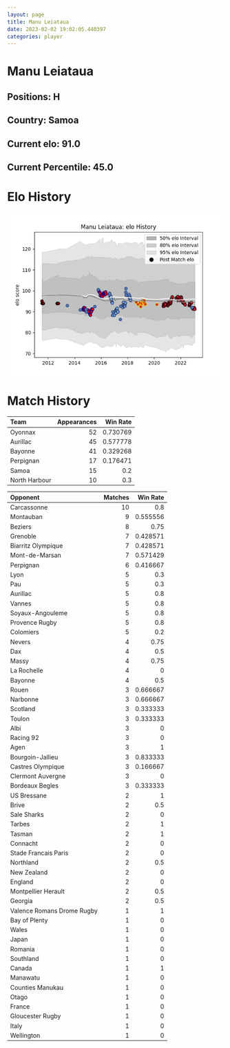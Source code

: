 ```yaml
---  
layout: page  
title: Manu Leiataua  
date: 2023-02-02 19:02:05.440397  
categories: player  
---
```

# Manu Leiataua

## Positions: H

## Country: Samoa

## Current elo: 91.0

## Current Percentile: 45.0

# Elo History


![elo history](history_ManuLeiataua.png)
# Match History


| Team          |   Appearances |   Win Rate |
|:--------------|--------------:|-----------:|
| Oyonnax       |            52 |   0.730769 |
| Aurillac      |            45 |   0.577778 |
| Bayonne       |            41 |   0.329268 |
| Perpignan     |            17 |   0.176471 |
| Samoa         |            15 |   0.2      |
| North Harbour |            10 |   0.3      |

| Opponent                   |   Matches |   Win Rate |
|:---------------------------|----------:|-----------:|
| Carcassonne                |        10 |   0.8      |
| Montauban                  |         9 |   0.555556 |
| Beziers                    |         8 |   0.75     |
| Grenoble                   |         7 |   0.428571 |
| Biarritz Olympique         |         7 |   0.428571 |
| Mont-de-Marsan             |         7 |   0.571429 |
| Perpignan                  |         6 |   0.416667 |
| Lyon                       |         5 |   0.3      |
| Pau                        |         5 |   0.3      |
| Aurillac                   |         5 |   0.8      |
| Vannes                     |         5 |   0.8      |
| Soyaux-Angouleme           |         5 |   0.8      |
| Provence Rugby             |         5 |   0.8      |
| Colomiers                  |         5 |   0.2      |
| Nevers                     |         4 |   0.75     |
| Dax                        |         4 |   0.5      |
| Massy                      |         4 |   0.75     |
| La Rochelle                |         4 |   0        |
| Bayonne                    |         4 |   0.5      |
| Rouen                      |         3 |   0.666667 |
| Narbonne                   |         3 |   0.666667 |
| Scotland                   |         3 |   0.333333 |
| Toulon                     |         3 |   0.333333 |
| Albi                       |         3 |   0        |
| Racing 92                  |         3 |   0        |
| Agen                       |         3 |   1        |
| Bourgoin-Jallieu           |         3 |   0.833333 |
| Castres Olympique          |         3 |   0.166667 |
| Clermont Auvergne          |         3 |   0        |
| Bordeaux Begles            |         3 |   0.333333 |
| US Bressane                |         2 |   1        |
| Brive                      |         2 |   0.5      |
| Sale Sharks                |         2 |   0        |
| Tarbes                     |         2 |   1        |
| Tasman                     |         2 |   1        |
| Connacht                   |         2 |   0        |
| Stade Francais Paris       |         2 |   0        |
| Northland                  |         2 |   0.5      |
| New Zealand                |         2 |   0        |
| England                    |         2 |   0        |
| Montpellier Herault        |         2 |   0.5      |
| Georgia                    |         2 |   0.5      |
| Valence Romans Drome Rugby |         1 |   1        |
| Bay of Plenty              |         1 |   0        |
| Wales                      |         1 |   0        |
| Japan                      |         1 |   0        |
| Romania                    |         1 |   0        |
| Southland                  |         1 |   0        |
| Canada                     |         1 |   1        |
| Manawatu                   |         1 |   0        |
| Counties Manukau           |         1 |   0        |
| Otago                      |         1 |   0        |
| France                     |         1 |   0        |
| Gloucester Rugby           |         1 |   0        |
| Italy                      |         1 |   0        |
| Wellington                 |         1 |   0        |